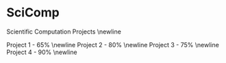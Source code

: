 # SciComp
Scientific Computation Projects \newline

Project 1 - 65% \newline
Project 2 - 80% \newline
Project 3 - 75% \newline
Project 4 - 90% \newline
